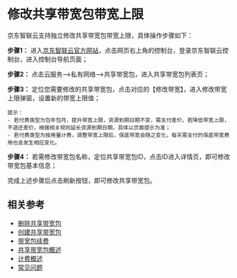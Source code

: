 # 修改共享带宽包带宽上限

京东智联云支持独立修改共享带宽包带宽上限，具体操作步骤如下：

**步骤1：** 进入[京东智联云官方网站](https://www.jdcloud.com/)，点击网页右上角的控制台，登录京东智联云控制台，进入控制台导航页面；

**步骤2：** 点击云服务-->私有网络-->共享带宽包，进入共享带宽包列表页；

**步骤3：** 定位您需要修改的共享带宽包，点击对应的【修改带宽】，进入修改带宽上限弹窗，设置新的带宽上限值；
```
提示：
- 若付费类型为包年包月，提升带宽上限，资源到期日期不变，需支付差价，若降低带宽上限，不退还差价，根据相关规则延长资源到期日期，具体以页面提示为准；
- 若付费类型为按用量计费，调整带宽上限后，保底带宽会随之变化，每天需支付的保底带宽费用也会发生相应变化。
```

**步骤4：** 若需修改带宽包名称，定位共享带宽包ID，点击ID进入详情页，即可修改带宽包基本信息；
 
完成上述步骤后点击刷新按钮，即可修改共享带宽包。

## 相关参考
- [删除共享带宽包](Delete-Bwp.md)
- [创建共享带宽包](Create-Bwp.md)
- [带宽包续费](Renew-Bwp.md)
- [共享带宽包概述](../Introductions/Bwp-Introduction.md)
- [计费概述](../Price/Billed-Overview.md)
- [常见问题](../FAQ/FAQ.md)
